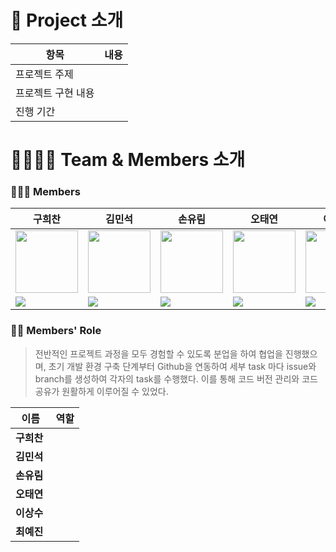 # **📝 Project 소개**

| 항목 | 내용 |
| --- | --- |
| 프로젝트 주제 |  |
| 프로젝트 구현 내용 |  |
| 진행 기간 |  |


# **👨‍👩‍👧‍👦 Team & Members** 소개


### 💁🏻‍♂️ Members

| 구희찬 | 김민석 | 손유림 | 오태연 | 이상수 | 최예진 |
| --- | --- | --- | --- | --- | --- |
| <img src='https://avatars.githubusercontent.com/u/67735022?v=4' height=100 width=100></img> | <img src='https://avatars.githubusercontent.com/u/63552400?v=4' height=100 width=100></img> | <img src='https://avatars.githubusercontent.com/u/139030224?v=4' height=100 width=100></img> | <img src='https://avatars.githubusercontent.com/u/122765534?v=4' height=100 width=100></img> | <img src='https://github.com/boostcampaitech6/level2-klue-nlp-04/assets/118837517/344540c3-a093-4cb8-a694-61164a7380f8' height=100 width=100></img> | <img src='https://avatars.githubusercontent.com/u/69586041?v=4' height=100 width=100></img> |
| <a href="https://github.com/kooqooo" target="_blank"><img src="https://img.shields.io/badge/Github-black.svg?&style=round&logo=github"/></a> | <a href="https://github.com/maxseats" target="_blank"><img src="https://img.shields.io/badge/Github-black.svg?&style=round&logo=github"/></a> | <a href="https://github.com/alwaysday4u" target="_blank"><img src="https://img.shields.io/badge/Github-black.svg?&style=round&logo=github"/></a> | <a href="https://github.com/ohbigkite" target="_blank"><img src="https://img.shields.io/badge/Github-black.svg?&style=round&logo=github"/></a> | <a href="https://github.com/SangSusu-git" target="_blank"><img src="https://img.shields.io/badge/Github-black.svg?&style=round&logo=github"/></a> | <a href="https://github.com/yeh-jeans" target="_blank"><img src="https://img.shields.io/badge/Github-black.svg?&style=round&logo=github"/></a> |

### 👸🏻 Members' Role

> 전반적인 프로젝트 과정을 모두 경험할 수 있도록 분업을 하여 협업을 진행했으며, 초기 개발 환경 구축 단계부터 Github을 연동하여 세부 task 마다 issue와 branch를 생성하여 각자의 task를 수행했다. 이를 통해 코드 버전 관리와 코드 공유가 원활하게 이루어질 수 있었다.
> 

| 이름 | 역할 |
| --- | --- |
| **구희찬**  |  |
| **김민석**  |  |
| **손유림**  |  |
| **오태연**  |  |
| **이상수**  |  |
| **최예진**  |  |
